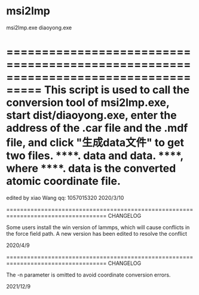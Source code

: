 # msi2lmp
msi2lmp.exe
diaoyong.exe


===================================================================================
This script is used to call the conversion tool of msi2lmp.exe, start dist/diaoyong.exe,
 enter the address of the .car file and the .mdf file, and click "生成data文件" 
 to get two files. ****. data and data. ****, where ****. data is the converted atomic
 coordinate file.
 ==================================================================================
 
 edited by xiao Wang
 qq: 1057015320
 2020/3/10
 
 ===================================================================================
 CHANGELOG
 
 Some users install the win version of lammps, which will cause conflicts in the force 
 field path. A new version has been edited to resolve the conflict
 
 2020/4/9
 
  ===================================================================================
 CHANGELOG
 
 The -n parameter is omitted to avoid coordinate conversion errors.
 
 2021/12/9
